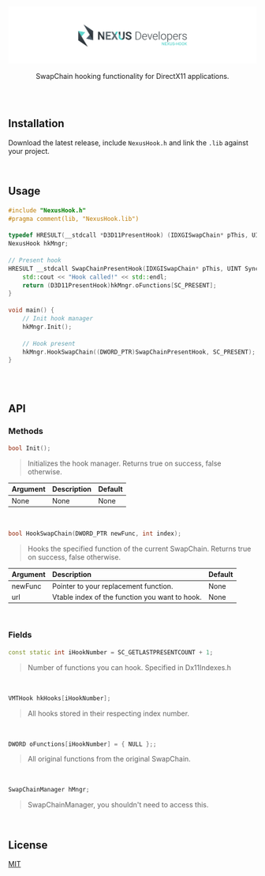 [![NexusHook](/banner.png)](https://github.com/nexus-devs)
<p align="center">SwapChain hooking functionality for DirectX11 applications.</p>

##

<br>

## Installation
Download the latest release, include `NexusHook.h` and link the `.lib` against your project.

<br>

## Usage
```cpp
#include "NexusHook.h"
#pragma comment(lib, "NexusHook.lib")

typedef HRESULT(__stdcall *D3D11PresentHook) (IDXGISwapChain* pThis, UINT SyncInterval, UINT Flags);
NexusHook hkMngr;

// Present hook
HRESULT __stdcall SwapChainPresentHook(IDXGISwapChain* pThis, UINT SyncInterval, UINT Flags) {
    std::cout << "Hook called!" << std::endl;
    return (D3D11PresentHook)hkMngr.oFunctions[SC_PRESENT];
}

void main() {
	// Init hook manager
	hkMngr.Init();

	// Hook present
	hkMngr.HookSwapChain((DWORD_PTR)SwapChainPresentHook, SC_PRESENT);
}
```

<br>
<br>

## API

### Methods
```cpp
bool Init();
```
>Initializes the hook manager. Returns true on success, false otherwise.

| Argument | Description | Default |
|:------------- |:------------- |:------------- |
| None | None | None |

<br>

```cpp
bool HookSwapChain(DWORD_PTR newFunc, int index);
```
>Hooks the specified function of the current SwapChain. Returns true on success, false otherwise.

| Argument | Description | Default |
|:------------- |:------------- |:------------- |
| newFunc | Pointer to your replacement function. | None |
| url | Vtable index of the function you want to hook. | None |

<br>

### Fields
```cpp
const static int iHookNumber = SC_GETLASTPRESENTCOUNT + 1;
```
>Number of functions you can hook. Specified in Dx11Indexes.h

<br>

```cpp
VMTHook hkHooks[iHookNumber];
```
>All hooks stored in their respecting index number.

<br>

```cpp
DWORD oFunctions[iHookNumber] = { NULL };;
```
>All original functions from the original SwapChain.

<br>

```cpp
SwapChainManager hMngr;
```
>SwapChainManager, you shouldn't need to access this.

<br>

## License
[MIT](https://github.com/nexus-devs/nexus-hook/blob/master/LICENSE.md)